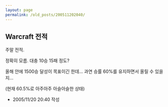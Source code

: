 ```yaml
---
layout: page
permalink: /old_posts/200511202040/
---
```


## Warcraft 전적

주말 전적.

정확히 모름. 대충 10승 15패 정도?

올해 안에 1500승 달성이 목표이긴 한데... 과연 승률 60%를 유지하면서 올릴 수 있을지...

(현재 60.5%로 아주아주 아슬아슬한 상태)





- 2005/11/20 20:40 작성